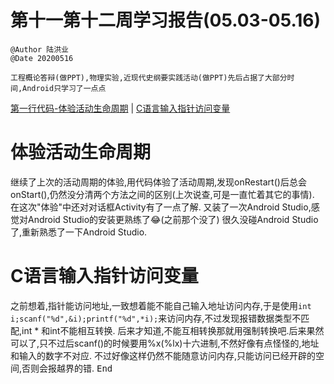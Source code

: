 # 第十一第十二周学习报告(05.03-05.16)  
`@Author 陆洪业`  
`@Date 20200516`  
```
工程概论答辩(做PPT),物理实验,近现代史纲要实践活动(做PPT)先后占据了大部分时间,Android只学习了一点点
```
[第一行代码-体验活动生命周期](#1) | [C语言输入指针访问变量](#2)  
# <a id='1'>体验活动生命周期</a>  
继续了上次的活动周期的体验,用代码体验了活动周期,发现onRestart()后总会onStart(),仍然没分清两个方法之间的区别(上次说查,可是一直忙着其它的事情).
在这次"体验"中还对对话框Activity有了一点了解.
又装了一次Android Studio,感觉对Android Studio的安装更熟练了😂(之前那个没了)
很久没碰Android Studio了,重新熟悉了一下Android Studio.
 
# <a id='2'>C语言输入指针访问变量</a>
之前想着,指针能访问地址,一致想着能不能自己输入地址访问内存,于是使用`int i;scanf("%d",&i);printf("%d",*i);`来访问内存,不过发现报错数据类型不匹配,int * 和int不能相互转换.
后来才知道,不能互相转换那就用强制转换吧.后来果然可以了,只不过后scanf()的时候要用%x(%lx)十六进制,不然好像有点怪怪的,地址和输入的数字不对应.
不过好像这样仍然不能随意访问内存,只能访问已经开辟的空间,否则会报越界的错.
<kbd>End<kbd>
